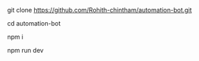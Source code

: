 git clone https://github.com/Rohith-chintham/automation-bot.git

cd automation-bot

npm i 

npm run dev
